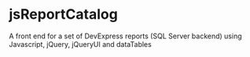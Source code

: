 jsReportCatalog
===============

A front end for a set of DevExpress reports (SQL Server backend) using Javascript, jQuery, jQueryUI and dataTables
